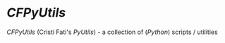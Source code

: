 # *CFPyUtils*

*CFPyUtils* (Cristi Fati's *PyUtils*) - a collection of (*Python*) scripts / utilities

